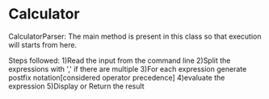 # Calculator
CalculatorParser:
The main method is present in this class so that execution will starts from here.

Steps followed:
1)Read the input from the command line 
2)Split the expressions with ',' if there are multiple
3)For each expression generate postfix notation[considered operator precedence]
4)evaluate the expression
5)Display or Return the result
